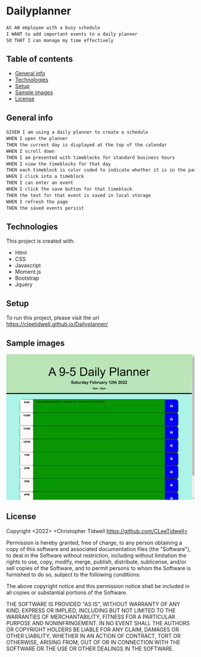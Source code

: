 # Dailyplanner

```md
AS AN employee with a busy schedule
I WANT to add important events to a daily planner
SO THAT I can manage my time effectively
```

## Table of contents
* [General info](#general-info)
* [Technologies](#technologies)
* [Setup](#setup)
* [Sample images](#Sample-images)
* [License](#License)

## General info
```md
GIVEN I am using a daily planner to create a schedule
WHEN I open the planner
THEN the current day is displayed at the top of the calendar
WHEN I scroll down
THEN I am presented with timeblocks for standard business hours
WHEN I view the timeblocks for that day
THEN each timeblock is color coded to indicate whether it is in the past, present, or future
WHEN I click into a timeblock
THEN I can enter an event
WHEN I click the save button for that timeblock
THEN the text for that event is saved in local storage
WHEN I refresh the page
THEN the saved events persist
```
	
## Technologies
This project is created with:
* Html
* CSS
* Javascript
* Moment.js
* Bootstrap
* Jquery

## Setup
To run this project, please visit the url https://cleetidwell.github.io/Dailyplanner/

## Sample images
![screenshot](./Assets/DailyPlanner.gif)

## License

Copyright <2022> <Christopher Tidwell https://github.com/CLeeTidwell>

Permission is hereby granted, free of charge, to any person obtaining a copy of this software and associated documentation files (the "Software"), to deal in the Software without restriction, including without limitation the rights to use, copy, modify, merge, publish, distribute, sublicense, and/or sell copies of the Software, and to permit persons to whom the Software is furnished to do so, subject to the following conditions:

The above copyright notice and this permission notice shall be included in all copies or substantial portions of the Software.

THE SOFTWARE IS PROVIDED "AS IS", WITHOUT WARRANTY OF ANY KIND, EXPRESS OR IMPLIED, INCLUDING BUT NOT LIMITED TO THE WARRANTIES OF MERCHANTABILITY, FITNESS FOR A PARTICULAR PURPOSE AND NONINFRINGEMENT. IN NO EVENT SHALL THE AUTHORS OR COPYRIGHT HOLDERS BE LIABLE FOR ANY CLAIM, DAMAGES OR OTHER LIABILITY, WHETHER IN AN ACTION OF CONTRACT, TORT OR OTHERWISE, ARISING FROM, OUT OF OR IN CONNECTION WITH THE SOFTWARE OR THE USE OR OTHER DEALINGS IN THE SOFTWARE.
